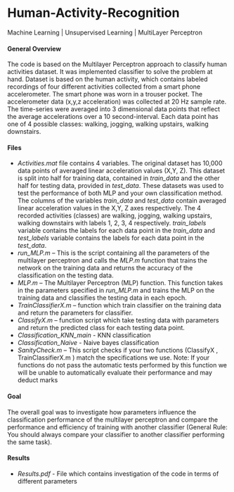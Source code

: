 # Human-Activity-Recognition
Machine Learning | Unsupervised Learning | MultiLayer Perceptron


#### General Overview
The code is based on the Multilayer Perceptron approach to classify human activities dataset. It was implemented classifier to solve the problem at hand. Dataset is based on the human activity, which contains labeled recordings of four different activities collected from a smart phone accelerometer. The smart phone was worn in a trouser pocket. The accelerometer data (x,y,z acceleration) was collected at 20 Hz sample rate. The time-series were averaged into 3 dimensional data points that reflect the average accelerations over a 10 second-interval. Each data point has one of 4 possible classes: walking, jogging, walking upstairs, walking downstairs.

#### Files
- *Activities.mat* file contains 4 variables. The original dataset has 10,000 data points of averaged linear acceleration values (X,Y, Z). This dataset is split into half for training data, contained in *train_data* and the other half for testing data, provided in *test_data*. These datasets was used to test the performance of both MLP and your own classification method. The columns of the variables *train_data* and *test_data* contain averaged linear acceleration values in the X,Y, Z axes respectively. The 4 recorded activities (classes) are walking, jogging, walking upstairs, walking downstairs with labels 1, 2, 3, 4 respectively. *train_labels* variable contains the labels for each data point in the *train_data* and *test_labels* variable contains the labels for each data point in the *test_data*.
- *run_MLP.m* – This is the script containing all the parameters of the multilayer perceptron and calls the *MLP.m* function that trains the network on the training data and returns the accuracy of the classification on the testing data.
-  *MLP.m* – The Multilayer Perceptron (MLP) function. This function takes in the parameters specified in *run_MLP.m* and trains the MLP on the training data and classifies the testing data in each epoch.
- *TrainClassifierX.m* – function which train classifier on the training data and return the parameters for classifier.
- *ClassifyX.m* – function script which take testing data with parameters and return the predicted class for each testing data point.
- *Classification_KNN_main* - KNN classification
- *Classification_Naive* - Naive bayes classification
- *SanityCheck.m* – This script checks if your two functions (ClassifyX , TrainClassifierX.m ) match the specifications we use. Note: If your functions do not pass the automatic tests performed by this function we will be unable to automatically evaluate their performance and may deduct marks

#### Goal
The overall goal was to investigate how parameters influence the classification performance of the multilayer perceptron and compare the performance and efficiency of training with another classifier (General Rule: You should always compare your classifier to another classifier performing the same task).

#### Results
- *Results.pdf* - File which contains investigation of the code in terms of different parameters

